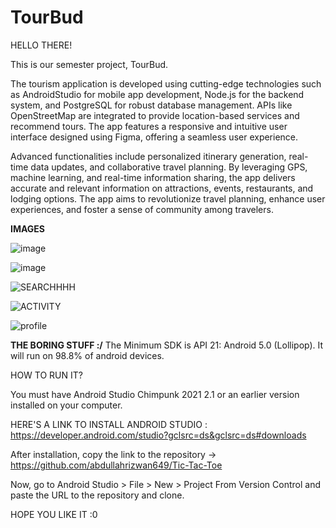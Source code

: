 # TourBud

HELLO THERE!

This is our semester project, TourBud.

The tourism application is developed using cutting-edge technologies such as AndroidStudio for mobile app development, Node.js for the backend system, and PostgreSQL for robust database management. 
APIs like OpenStreetMap are integrated to provide location-based services and recommend tours. The app features a responsive and intuitive user interface designed using Figma, offering a seamless user experience.

Advanced functionalities include personalized itinerary generation, real-time data updates, and collaborative travel planning. 
By leveraging GPS, machine learning, and real-time information sharing, the app delivers accurate and relevant information on attractions, events, restaurants, and lodging options. 
The app aims to revolutionize travel planning, enhance user experiences, and foster a sense of community among travelers.

**IMAGES**

![image](https://github.com/abdullahrizwan649/TourBud/assets/100567651/e55cb466-26d9-440f-acdc-d2c9bab764e5)

![image](https://github.com/abdullahrizwan649/TourBud/assets/100567651/15c9149f-3305-407c-92ca-2db1f7105f60)

![SEARCHHHH](https://github.com/abdullahrizwan649/TourBud/assets/100567651/f3559ddb-05cc-49cb-9d90-3a4075ec8e6b)

![ACTIVITY](https://github.com/abdullahrizwan649/TourBud/assets/100567651/2d2fede7-ff60-478b-94c9-1d92f19a4f2b)

![profile](https://github.com/abdullahrizwan649/TourBud/assets/100567651/6009f437-7fbc-4022-9768-bc78c370fe08)


**THE BORING STUFF :/**
The Minimum SDK is API 21: Android 5.0 (Lollipop). It will run on 98.8% of android devices.


HOW TO RUN IT?

You must have Android Studio Chimpunk 2021 2.1 or an earlier version installed on your computer.

HERE'S A LINK TO INSTALL ANDROID STUDIO : https://developer.android.com/studio?gclsrc=ds&gclsrc=ds#downloads

After installation, copy the link to the repository -> https://github.com/abdullahrizwan649/Tic-Tac-Toe

Now, go to Android Studio > File > New > Project From Version Control and paste the URL to the repository and clone.

HOPE YOU LIKE IT :0
